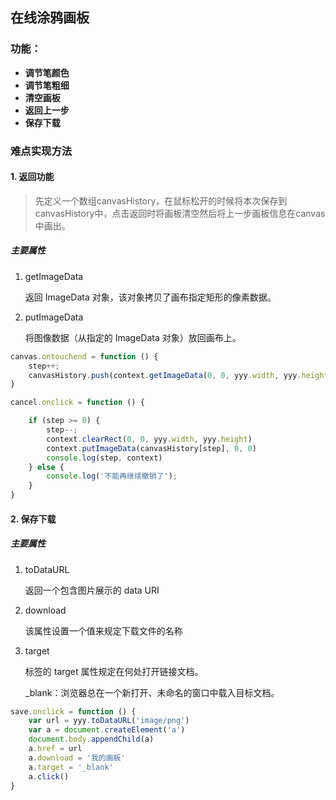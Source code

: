 ## 在线涂鸦画板

### 功能：

+ **调节笔颜色**
+ **调节笔粗细**
+ **清空画板**
+ **返回上一步**
+ **保存下载**

### 难点实现方法

#### 1. 返回功能

> 先定义一个数组canvasHistory，在鼠标松开的时候将本次保存到canvasHistory中，点击返回时将画板清空然后将上一步画板信息在canvas中画出。
>
##### 主要属性

1. getImageData

    返回 ImageData 对象，该对象拷贝了画布指定矩形的像素数据。

2. putImageData

   将图像数据（从指定的 ImageData 对象）放回画布上。

   

```js
canvas.ontouchend = function () {
    step++;
    canvasHistory.push(context.getImageData(0, 0, yyy.width, yyy.height))
}
```
```js
cancel.onclick = function () {

    if (step >= 0) {
        step--;
        context.clearRect(0, 0, yyy.width, yyy.height)
        context.putImageData(canvasHistory[step], 0, 0)
        console.log(step, context)
    } else {
        console.log('不能再继续撤销了');
    }
}
```



#### 2. 保存下载

##### 主要属性

1. toDataURL

   返回一个包含图片展示的 data URI

2. download

   该属性设置一个值来规定下载文件的名称

3. target

   标签的 target 属性规定在何处打开链接文档。

   _blank：浏览器总在一个新打开、未命名的窗口中载入目标文档。

```js
save.onclick = function () {
    var url = yyy.toDataURL('image/png')
    var a = document.createElement('a')
    document.body.appendChild(a)
    a.href = url
    a.download = '我的画板'
    a.target = '_blank'
    a.click()
}
```

